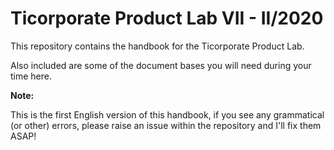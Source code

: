 # Ticorporate Product Lab VII - II/2020

This repository contains the handbook for the Ticorporate Product Lab.

Also included are some of the document bases you will need during your time here.

**Note:**

This is the first English version of this handbook, if you see any grammatical (or other) errors, please raise an issue within the repository and I'll fix them ASAP!
